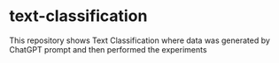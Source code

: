# text-classification
This repository shows Text Classification where data was generated by ChatGPT prompt and then performed the experiments 
